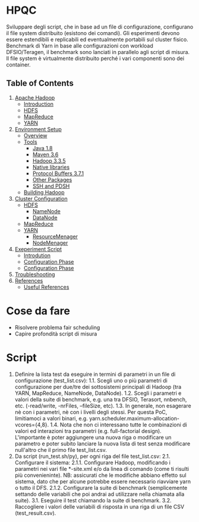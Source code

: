 # HPQC
Sviluppare degli script, che in base ad un file di configurazione, configurano il file system distribuito (esistono dei comandi). Gli esperimenti devono essere estendibili e replicabili ed eventualmente portabili sul cluster fisico.
Benchmark di Yarn in base alle configurazioni con workload DFSIO/Teragen, il benchmark sono lanciati in parallelo agli script di misura.
Il file system è virtualmente distribuito perché i vari componenti sono dei container.


## Table of Contents
1. [Apache Hadoop](Hadoop.md)
    * [Introduction](Hadoop.md#intro)
    * [HDFS](Hadoop.md#hdfs)
    * [MapReduce](Hadoop.md#mapred)
    * [YARN](Hadoop.md#YARN)
1. [Environment Setup](Setup.md)
    * [Overview](Setup.md#overview)
    * [Tools](Setup.md#tool)
        * [Java 1.8](Setup.md#java1.8)
        * [Maven 3.6](Setup.md#maven3.6)
        * [Hadoop 3.3.5](Setup.md#hadoop3)
        * [Native libraries](Setup.md#nl)
        * [Protocol Buffers 3.7.1](Setup.md#pb3.7)
        * [Other Packages](Setup.md#op)
        * [SSH and PDSH](Setup.md#ssh)
    * [Building Hadoop](Setup.md#build)
1. [Cluster Configuration](Parameters.md)
    * [HDFS](Parameters.md#hdfsparanalysis)
        * [NameNode](Parameters.md#namenodeparanalysis)
        * [DataNode](Parameters.md#datanodeparanalysis)
    * [MapReduce](Parameters.md#maprredparanalysis)
    * [YARN](Parameters.md#yarnparanalysis)
        * [ResourceMenager](Parameters.md#resourcemanagerparanalysis)
        * [NodeMenager](Parameters.md#nodemagaerparanalysis)
1. [Exeperiment Script](Experiments.md)
    * [Introdution](Experiments.md#scriptintro)
    * [Configuration Phase](Experiments.md#confphase)
    * [Configuration Phase](Experiments.md#exphase)
1. [Troubleshooting](Troubleshooting.md)
1. [References](References.md)
    * [Useful References](References.md#usefullref)


# Cose da fare
* Risolvere problema fair scheduling
* Capire profondità script di misura

# Script
1. Definire la lista test da eseguire in termini di parametri in un file di configurazione (test_list.csv):
    1.1. Scegli uno o più parametri di configurazione per due/tre dei sottosistemi principali di Hadoop (tra YARN, MapReduce, NameNode, DataNode).
    1.2. Scegli i parametri e valori della suite di benchmark, e.g. una tra DFSIO, Terasort, nnbench, etc. (-read/write, -nrFiles, –fileSize, etc).
    1.3. In generale, non esagerare nè con i parametri, nè con i livelli degli stessi. Per questa PoC, limitiamoci a valori binari, e.g. yarn.scheduler.maximum-allocation-vcores={4,8}.
    1.4. Nota che non ci interessano tutte le combinazioni di valori ed interazioni tra parametri (e.g. full-factorial design). L'importante è poter aggiungere una nuova riga o modificare un parametro e poter subito lanciare la nuova lista di test senza modificare null'altro che il primo file test_list.csv.
2. Da script (run_test.sh/py), per ogni riga del file test_list.csv:
    2.1. Configurare il sistema:
        2.1.1. Configurare Hadoop, modificando i parametri nei vari file *-site.xml e/o da linea di comando (come ti risulti più convenieninte). NB: assicurati che le modifiche abbiano effetto sul sistema, dato che per alcune potrebbe essere necessario riavviare yarn o tutto il DFS.
        2.1.2. Configurare la suite di benchmark (semplicemente settando delle variabili che poi andrai ad utilizzare nella chiamata alla suite).
    3.1. Eseguire il test chiamando la suite di benchmark.
    3.2. Raccogliere i valori delle variabili di risposta in una riga di un file CSV (test_result.csv).









